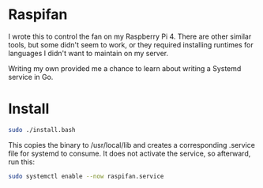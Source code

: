 # Raspifan

I wrote this to control the fan on my Raspberry Pi 4. There are other similar
tools, but some didn't seem to work, or they required installing runtimes for
languages I didn't want to maintain on my server.

Writing my own provided me a chance to learn about writing a Systemd service in
Go.

# Install
```bash
sudo ./install.bash
```

This copies the binary to /usr/local/lib and creates a corresponding .service
file for systemd to consume. It does not activate the service, so afterward,
run this:

```bash
sudo systemctl enable --now raspifan.service
```
